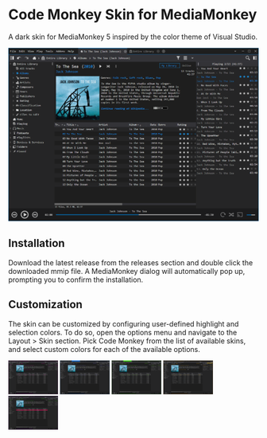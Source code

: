 # Code Monkey Skin for MediaMonkey
A dark skin for MediaMonkey 5 inspired by the color theme of Visual Studio.

![](images/preview-mainwindow.png)

## Installation
Download the latest release from the releases section and double click the downloaded mmip file. A MediaMonkey dialog will automatically pop up, prompting you to confirm the installation.

## Customization
The skin can be customized by configuring user-defined highlight and selection colors. To do so, open the options menu and navigate to the Layout > Skin section. Pick Code Monkey from the list of available skins, and select custom colors for each of the available options.

<p float="left">
  <img src="images/custom_colors01.png" width="100" />
  <img src="images/custom_colors02.png" width="100" /> 
  <img src="images/custom_colors03.png" width="100" /> 
  <img src="images/custom_colors04.png" width="100" /> 
  <img src="images/custom_colors05.png" width="100" /> 
</p>